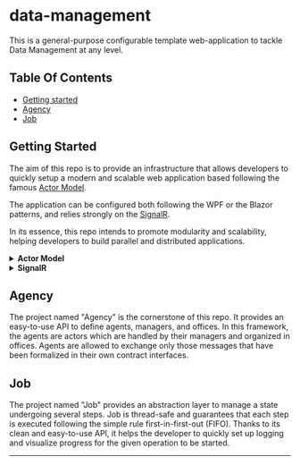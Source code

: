 # data-management

This is a general-purpose configurable template web-application to tackle Data Management at any level.

## Table Of Contents

  * [Getting started](#getting-started)
  * [Agency](#agency)
  * [Job](#job)

## Getting Started

The aim of this repo is to provide an infrastructure that allows developers to quickly setup a modern and scalable 
web application based following the famous <a href="https://en.wikipedia.org/wiki/Actor_model" target="_blank">Actor Model</a>.

The application can be configured both following the WPF or the Blazor patterns, and relies strongly on the 
<a href="https://en.wikipedia.org/wiki/SignalR" target="_blank">SignalR</a>.

In its essence, this repo intends to promote modularity and scalability, helping developers to build parallel 
and distributed applications.

<details><summary> <strong>Actor Model</strong></summary>

The Actor Model organizes complex computations in autonomous entities called "actors" which can work concurrently. 
Each actor manages its own state by executing CRUD (Create, Retrieve, Update, Delete) operations, and is allowed
to exchange messages with any other actor asynchronously. 

</details>

<details><summary> <strong>SignalR</strong></summary>

SignalR is a real-time communication library for web applications, enabling bi-directional communication 
between servers and clients. It allows the exchange of messages and ensures a dynamic and responsibe interaction
in real-time applications.

</details>

## Agency

The project named "Agency" is the cornerstone of this repo. It provides an easy-to-use API to define agents, managers, and offices.
In this framework, the agents are actors which are handled by their managers and organized in offices.
Agents are allowed to exchange only those messages that have been formalized in their own contract interfaces. 

## Job

The project named "Job" provides an abstraction layer to manage a state undergoing several steps. 
Job is thread-safe and guarantees that each step is executed following the simple rule first-in-first-out (FIFO).
Thanks to its clean and easy-to-use API, it helps the developer to quickly set up logging and visualize progress 
for the given operation to be started.

---


